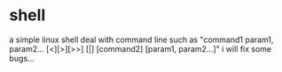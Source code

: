 # shell
a simple linux shell 
deal with command line such as "command1 param1, param2... [<][>][>>] [|] [command2] [param1, param2...]"
i will fix some bugs...
